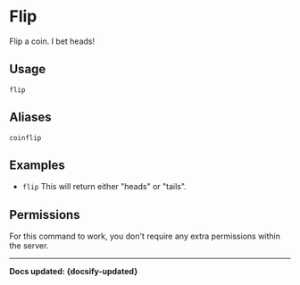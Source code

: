 # Flip
Flip a coin. I bet heads!

## Usage
`flip`

## Aliases
`coinflip`

## Examples
- `flip` This will return either "heads" or "tails".

## Permissions
For this command to work, you don't require any extra permissions within the server.

----

**Docs updated: {docsify-updated}**
